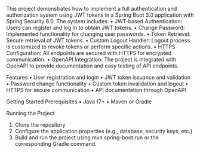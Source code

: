 This project demonstrates how to implement a full authentication and authorization system using JWT tokens in a Spring Boot 3.0 application with Spring Security 6.0. 
The system includes:
•	JWT-based Authentication: Users can register and log in to obtain JWT tokens.
•	Change Password: Implemented functionality for changing user passwords.
•	Token Retrieval: Secure retrieval of JWT tokens.
•	Custom Logout Handler: Logout process is customized to revoke tokens or perform specific actions.
•	HTTPS Configuration: All endpoints are secured with HTTPS for encrypted communication.
•	OpenAPI Integration: The project is integrated with OpenAPI to provide documentation and easy testing of API endpoints.

Features
•	User registration and login
•	JWT token issuance and validation
•	Password change functionality
•	Custom token invalidation and logout
•	HTTPS for secure communication
•	API documentation through OpenAPI

Getting Started
Prerequisites
•	Java 17+
•	Maven or Gradle

Running the Project
1.	Clone the repository
2.	Configure the application properties (e.g., database, security keys, etc.)
3.	Build and run the project using mvn spring-boot:run or the corresponding Gradle command.

